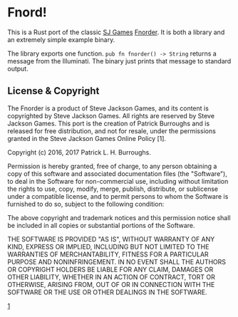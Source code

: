 # Fnord!
This is a Rust port of the classic [SJ Games](http://sjgames.com) [Fnorder](http://www.sjgames.com/misc/fnord.html). It is both a library and an extremely simple example binary.

The library exports one function. `pub fn fnorder() -> String` returns a message from the Illuminati. The binary just prints that message to standard output.

## License & Copyright
The Fnorder is a product of Steve Jackson Games, and its content is copyrighted
by Steve Jackson Games. All rights are reserved by Steve Jackson Games. This
port is the creation of Patrick Burroughs and is released for free distribution,
and not for resale, under the permissions granted in the Steve Jackson Games
Online Policy [1].

Copyright (c) 2016, 2017 Patrick L. H. Burroughs.

Permission is hereby granted, free of charge, to any person obtaining a copy of
this software and associated documentation files (the "Software"), to deal in
the Software for non-commercial use, including without limitation the rights to
use, copy, modify, merge, publish, distribute, or sublicense under a compatible
license, and to permit persons to whom the Software is furnished to do so,
subject to the following condition:

The above copyright and trademark notices and this permission notice shall be
included in all copies or substantial portions of the Software.

THE SOFTWARE IS PROVIDED "AS IS", WITHOUT WARRANTY OF ANY KIND, EXPRESS OR
IMPLIED, INCLUDING BUT NOT LIMITED TO THE WARRANTIES OF MERCHANTABILITY,
FITNESS FOR A PARTICULAR PURPOSE AND NONINFRINGEMENT. IN NO EVENT SHALL THE
AUTHORS OR COPYRIGHT HOLDERS BE LIABLE FOR ANY CLAIM, DAMAGES OR OTHER
LIABILITY, WHETHER IN AN ACTION OF CONTRACT, TORT OR OTHERWISE, ARISING FROM,
OUT OF OR IN CONNECTION WITH THE SOFTWARE OR THE USE OR OTHER DEALINGS IN THE
SOFTWARE.

[1](http://www.sjgames.com/general/online_policy.html)
